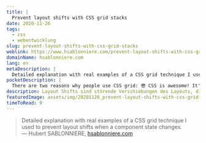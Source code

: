 ```yaml
---
title: |
  Prevent layout shifts with CSS grid stacks
date: 2020-11-26
tags:
  - css
  - webentwicklung
slug: prevent-layout-shifts-with-css-grid-stacks
weblink: https://www.hsablonniere.com/prevent-layout-shifts-with-css-grid-stacks--qcj5jo/
domainName: hsablonniere.com
lang: en
metaDescription: |
  Detailed explanation with real examples of a CSS grid technique I used to prevent layout shifts when a component state changes.
pocketDescription: |
  There are two reasons why people use CSS grid: 😎 CSS is awesome! It's a fact, deal with it. 🛠️ Grid is a great tool to build complex two-dimensional layouts. I sometimes have a third reason to use CSS grid: prevent layout shifts.
description: Layout Shifts sind störende Verschiebungen des Layouts, die durch eine Aktion ausgelöst werden. Dieser Erfahrungsbericht zeigt wie dies mit CSS Grid verhindert werden konnte.
featuredImage: assets/img/20201126_prevent-layout-shifts-with-css-grid-stacks_screenshot.png
timeToRead: 9
---
```

<blockquote lang="en">Detailed explanation with real examples of a CSS grid technique I used to prevent layout shifts when a component state changes.
<footer>— Hubert SABLONNIERE, <a href="https://www.hsablonniere.com/prevent-layout-shifts-with-css-grid-stacks--qcj5jo/">hsablonniere.com</a></footer></blockquote>


